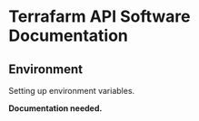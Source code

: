 # Terrafarm API Software Documentation

## Environment

Setting up environment variables.

**Documentation needed.**
